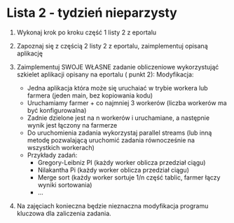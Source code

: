 # Lista 2 - tydzień nieparzysty

1. Wykonaj krok po kroku  część 1 listy 2 z eportalu
2. Zapoznaj się z częścią 2  listy 2 z eportalu, zaimplementuj opisaną aplikację
3. Zaimplementuj SWOJE WŁASNE zadanie obliczeniowe wykorzystująć szkielet aplikacji opisany na eportalu ( punkt 2):
	Modyfikacja:

	- Jedna aplikacja która może się uruchaiać w trybie workera lub farmera (jeden main,  bez kopiowania kodu)
	- Uruchamiamy farmer + co najmniej 3 workerów (liczba workerów ma być konfigurowalna)
	- Zadnie dzielone jest na n workerów i uruchamiane, a następnie wynik jest łączony na farmerze 
	- Do uruchomienia zadania wykorzystaj parallel streams (lub inną metodę pozwalającą uruchomić zadania równocześnie na wszystkich workerach)
	- Przykłady zadań:
		- Gregory-Leibniz PI (każdy worker oblicza przedział ciągu)
		- Nilakantha Pi (każdy worker oblicza przedział ciągu)
		- Merge sort (każdy worker sortuje 1/n część tablic, farmer łączy wyniki sortowania)
		- ...

4. Na zajęciach konieczna będzie nieznaczna modyfikacja programu kluczowa dla zaliczenia zadania. 
